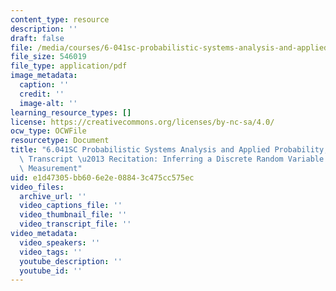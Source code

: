 ```yaml
---
content_type: resource
description: ''
draft: false
file: /media/courses/6-041sc-probabilistic-systems-analysis-and-applied-probability-fall-2013/e1d47305bb606e2e08843c475cc575ec_MIT6_041SCF13_Inferring_a_Discrete_Random_Variable_from_a_Continuous_Measurement_300k.pdf
file_size: 546019
file_type: application/pdf
image_metadata:
  caption: ''
  credit: ''
  image-alt: ''
learning_resource_types: []
license: https://creativecommons.org/licenses/by-nc-sa/4.0/
ocw_type: OCWFile
resourcetype: Document
title: "6.041SC Probabilistic Systems Analysis and Applied Probability, Fall 2013\
  \ Transcript \u2013 Recitation: Inferring a Discrete Random Variable from aContinuous\
  \ Measurement"
uid: e1d47305-bb60-6e2e-0884-3c475cc575ec
video_files:
  archive_url: ''
  video_captions_file: ''
  video_thumbnail_file: ''
  video_transcript_file: ''
video_metadata:
  video_speakers: ''
  video_tags: ''
  youtube_description: ''
  youtube_id: ''
---
```

